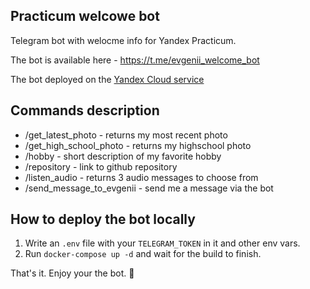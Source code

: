 ## Practicum welcowe bot
Telegram bot with welocme info for Yandex Practicum.

The bot is available here - https://t.me/evgenii_welcome_bot

The bot deployed on the [Yandex Cloud service](https://cloud.yandex.ru/)
## Commands description
* /get_latest_photo - returns my most recent photo 
* /get_high_school_photo - returns my highschool photo 
* /hobby - short description of my favorite hobby 
* /repository - link to github repository 
* /listen_audio - returns 3 audio messages to choose from
* /send_message_to_evgenii - send me a message via the bot

## How to deploy the bot locally

1. Write an `.env` file with your `TELEGRAM_TOKEN` in it and other env vars.
2. Run `docker-compose up -d` and wait for the build to finish.

That's it. Enjoy your the bot. 🚀
